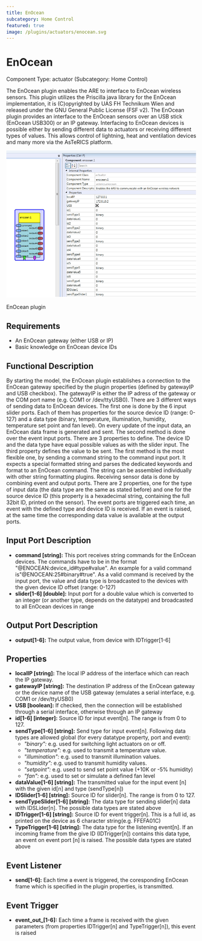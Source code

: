 ```yaml
---
title: EnOcean
subcategory: Home Control
featured: true
image: /plugins/actuators/enocean.svg
---
```


# EnOcean

Component Type: actuator (Subcategory: Home Control)

The EnOcean plugin enables the ARE to interface to EnOcean wireless sensors. This plugin utilizes the Priscilla java library for the EnOcean implementation, it is (C)opyrighted by UAS FH Technikum Wien and released under the GNU General Public License (FSF v2). The EnOcean plugin provides an interface to the EnOcean sensors over an USB stick (EnOcean USB300) or an IP gateway. Interfacing to EnOcean devices is possible either by sending different data to actuators or receiving different types of values. This allows control of lightning, heat and ventilation devices and many more via the AsTeRICS platform.

![Screenshot: EnOcean plugin](./img/enocean.png "Screenshot: EnOcean plugin")

EnOcean plugin

## Requirements

- An EnOcean gateway (either USB or IP)
- Basic knowledge on EnOcean device IDs

## Functional Description

By starting the model, the EnOcean plugin establishes a connection to the EnOcean gateway specified by the plugin properties (defined by gatewayIP and USB checkbox). The gatewayIP is either the IP adress of the gateway or the COM port name (e.g. COM1 or /dev/ttyUSB0). There are 3 different ways of sending data to EnOcean devices. The first one is done by the 6 input slider ports. Each of them has properties for the source device ID (range: 0-127) and a data type (binary, temperature, illumination, humidity, temperature set point and fan level). On every update of the input data, an EnOcean data frame is generated and sent. The second method is done over the event input ports. There are 3 properties to define. The device ID and the data type have equal possible values as with the slider input. The third property defines the value to be sent. The first method is the most flexible one, by sending a command string to the command input port. It expects a special formatted string and parses the dedicated keywords and format to an EnOcean command. The string can be assembled individually with other string formatting plugins. Receiving sensor data is done by combining event and output ports. There are 2 properties, one for the type of input data (the data type are the same as stated before) and one for the source device ID (this property is a hexadecimal string, containing the full 32bit ID, printed on the sensor). The event ports are triggered each time, an event with the defined type and device ID is received. If an event is raised, at the same time the corresponding data value is available at the output ports.

## Input Port Description

- **command \[string\]:** This port receives string commands for the EnOcean devices. The commands have to be in the format "@ENOCEAN:device_id#type#value". An example for a valid command is"@ENOCEAN:25#binary#true". As a valid command is received by the input port, the value and data type is broadcasted to the devices with the given device ID offset (range: 0-127)
- **slider\[1-6\] \[double\]:** Input port for a double value which is converted to an integer (or another type, depends on the datatype) and broadcasted to all EnOcean devices in range

## Output Port Description

- **output\[1-6\]:** The output value, from device with IDTrigger\[1-6\]

## Properties

- **localIP \[string\]:** The local IP address of the interface which can reach the IP gateway.
- **gatewayIP \[string\]:** The destination IP address of the EnOcean gateway or the device name of the USB gateway (emulates a serial interface, e.g. COM1 or /dev/ttyUSB0)
- **USB \[boolean\]:** If checked, then the connection will be established through a serial interface, otherwise through an IP gateway
- **id\[1-6\] \[integer\]:** Source ID for input event\[n\]. The range is from 0 to 127.
- **sendType\[1-6\] \[string\]:** Send type for input event\[n\]. Following data types are allowed global (for every datatype property, port and event):
  - _"binary":_ e.g. used for switching light actuators on or off.
  - _"temperature":_ e.g. used to transmit a temperature value.
  - _"illumination":_ e.g. used to transmit illumination values.
  - _"humidity":_ e.g. used to transmit humidity values.
  - _"setpoint":_ e.g. used to send set point value (+10K or -5% humidity)
  - _"fan":_ e.g. used to set or simulate a defined fan level
- **dataValue\[1-6\] \[string\]:** The transmitted value for the input event \[n\] with the given id\[n\] and type (sendType\[n\])
- **IDSlider\[1-6\] \[string\]:** Source ID for slider\[n\]. The range is from 0 to 127.
- **sendTypeSlider\[1-6\] \[string\]:** The data type for sending slider\[n\] data with IDSLider\[n\]. The possible data types are stated above
- **IDTrigger\[1-6\] \[string\]:** Source ID for event trigger\[n\]. This is a full id, as printed on the device as 6 character string(e.g. FFEFA01C)
- **TypeTrigger\[1-6\] \[string\]:** The data type for the listening event\[n\]. If an incoming frame from the give ID (IDTrigger\[n\]) contains this data type, an event on event port \[n\] is raised. The possible data types are stated above

## Event Listener

- **send\[1-6\]:** Each time a event is triggered, the coresponding EnOcean frame which is specified in the plugin properties, is transmitted.

## Event Trigger

- **event_out\_\[1-6\]:** Each time a frame is received with the given parameters (from properties IDTrigger\[n\] and TypeTrigger\[n\]), this event is raised
